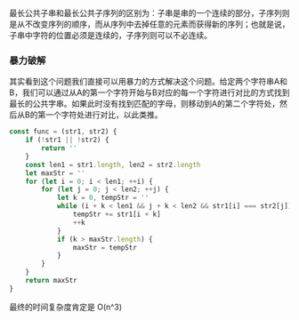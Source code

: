 最长公共子串和最长公共子序列的区别为：子串是串的一个连续的部分，子序列则是从不改变序列的顺序，而从序列中去掉任意的元素而获得新的序列；也就是说，子串中字符的位置必须是连续的，子序列则可以不必连续。

### 暴力破解

其实看到这个问题我们直接可以用暴力的方式解决这个问题。给定两个字符串A和B，我们可以通过从A的第一个字符开始与B对应的每一个字符进行对比的方式找到最长的公共字串。如果此时没有找到匹配的字母，则移动到A的第二个字符处，然后从B的第一个字符处进行对比，以此类推。

```javascript
const func = (str1, str2) {
    if (!str1 || !str2) {
        return ''
    }
    const len1 = str1.length, len2 = str2.length
    let maxStr = ''
    for (let i = 0; i < len1; ++i) {
        for (let j = 0; j < len2; ++j) {
            let k = 0, tempStr = ''
            while (i + k < len1 && j + k < len2 && str1[i] === str2[j]) {
                tempStr += str1[i + k]
                ++k
            }
            if (k > maxStr.length) {
                maxStr = tempStr
            }
        }
    }
    return maxStr
}
```

最终的时间复杂度肯定是 O(n^3)

